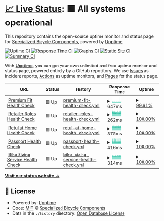 # [📈 Live Status](https://SpecializedBicycles.github.io/retul-uptime-monitor): <!--live status--> **🟩 All systems operational**

This repository contains the open-source uptime monitor and status page for [Specialized Bicycle Components](https://www.specialized.com), powered by [Upptime](https://github.com/upptime/upptime).

[![Uptime CI](https://github.com/SpecializedBicycles/retul-uptime-monitor/workflows/Uptime%20CI/badge.svg)](https://github.com/SpecializedBicycles/retul-uptime-monitor/actions?query=workflow%3A%22Uptime+CI%22)
[![Response Time CI](https://github.com/SpecializedBicycles/retul-uptime-monitor/workflows/Response%20Time%20CI/badge.svg)](https://github.com/SpecializedBicycles/retul-uptime-monitor/actions?query=workflow%3A%22Response+Time+CI%22)
[![Graphs CI](https://github.com/SpecializedBicycles/retul-uptime-monitor/workflows/Graphs%20CI/badge.svg)](https://github.com/SpecializedBicycles/retul-uptime-monitor/actions?query=workflow%3A%22Graphs+CI%22)
[![Static Site CI](https://github.com/SpecializedBicycles/retul-uptime-monitor/workflows/Static%20Site%20CI/badge.svg)](https://github.com/SpecializedBicycles/retul-uptime-monitor/actions?query=workflow%3A%22Static+Site+CI%22)
[![Summary CI](https://github.com/SpecializedBicycles/retul-uptime-monitor/workflows/Summary%20CI/badge.svg)](https://github.com/SpecializedBicycles/retul-uptime-monitor/actions?query=workflow%3A%22Summary+CI%22)

With [Upptime](https://upptime.js.org), you can get your own unlimited and free uptime monitor and status page, powered entirely by a GitHub repository. We use [Issues](https://github.com/SpecializedBicycles/retul-uptime-monitor/issues) as incident reports, [Actions](https://github.com/SpecializedBicycles/retul-uptime-monitor/actions) as uptime monitors, and [Pages](https://SpecializedBicycles.github.io/retul-uptime-monitor) for the status page.

<!--start: status pages-->
<!-- This summary is generated by Upptime (https://github.com/upptime/upptime) -->
<!-- Do not edit this manually, your changes will be overwritten -->
<!-- prettier-ignore -->
| URL | Status | History | Response Time | Uptime |
| --- | ------ | ------- | ------------- | ------ |
| <img alt="" src="https://icons.duckduckgo.com/ip3/api.production.retul.com.ico" height="13"> [Premium Fit Health Check](https://api.production.retul.com/premium-fit-service/health_check/) | 🟩 Up | [premium-fit-health-check.yml](https://github.com/SpecializedBicycles/retul-uptime-monitor/commits/HEAD/history/premium-fit-health-check.yml) | <details><summary><img alt="Response time graph" src="./graphs/premium-fit-health-check/response-time-week.png" height="20"> 647ms</summary><br><a href="https://SpecializedBicycles.github.io/retul-uptime-monitor/history/premium-fit-health-check"><img alt="Response time 647" src="https://img.shields.io/endpoint?url=https%3A%2F%2Fraw.githubusercontent.com%2FSpecializedBicycles%2Fretul-uptime-monitor%2FHEAD%2Fapi%2Fpremium-fit-health-check%2Fresponse-time.json"></a><br><a href="https://SpecializedBicycles.github.io/retul-uptime-monitor/history/premium-fit-health-check"><img alt="24-hour response time 665" src="https://img.shields.io/endpoint?url=https%3A%2F%2Fraw.githubusercontent.com%2FSpecializedBicycles%2Fretul-uptime-monitor%2FHEAD%2Fapi%2Fpremium-fit-health-check%2Fresponse-time-day.json"></a><br><a href="https://SpecializedBicycles.github.io/retul-uptime-monitor/history/premium-fit-health-check"><img alt="7-day response time 647" src="https://img.shields.io/endpoint?url=https%3A%2F%2Fraw.githubusercontent.com%2FSpecializedBicycles%2Fretul-uptime-monitor%2FHEAD%2Fapi%2Fpremium-fit-health-check%2Fresponse-time-week.json"></a><br><a href="https://SpecializedBicycles.github.io/retul-uptime-monitor/history/premium-fit-health-check"><img alt="30-day response time 647" src="https://img.shields.io/endpoint?url=https%3A%2F%2Fraw.githubusercontent.com%2FSpecializedBicycles%2Fretul-uptime-monitor%2FHEAD%2Fapi%2Fpremium-fit-health-check%2Fresponse-time-month.json"></a><br><a href="https://SpecializedBicycles.github.io/retul-uptime-monitor/history/premium-fit-health-check"><img alt="1-year response time 647" src="https://img.shields.io/endpoint?url=https%3A%2F%2Fraw.githubusercontent.com%2FSpecializedBicycles%2Fretul-uptime-monitor%2FHEAD%2Fapi%2Fpremium-fit-health-check%2Fresponse-time-year.json"></a></details> | <details><summary><a href="https://SpecializedBicycles.github.io/retul-uptime-monitor/history/premium-fit-health-check">99.61%</a></summary><a href="https://SpecializedBicycles.github.io/retul-uptime-monitor/history/premium-fit-health-check"><img alt="All-time uptime 99.53%" src="https://img.shields.io/endpoint?url=https%3A%2F%2Fraw.githubusercontent.com%2FSpecializedBicycles%2Fretul-uptime-monitor%2FHEAD%2Fapi%2Fpremium-fit-health-check%2Fuptime.json"></a><br><a href="https://SpecializedBicycles.github.io/retul-uptime-monitor/history/premium-fit-health-check"><img alt="24-hour uptime 100.00%" src="https://img.shields.io/endpoint?url=https%3A%2F%2Fraw.githubusercontent.com%2FSpecializedBicycles%2Fretul-uptime-monitor%2FHEAD%2Fapi%2Fpremium-fit-health-check%2Fuptime-day.json"></a><br><a href="https://SpecializedBicycles.github.io/retul-uptime-monitor/history/premium-fit-health-check"><img alt="7-day uptime 99.61%" src="https://img.shields.io/endpoint?url=https%3A%2F%2Fraw.githubusercontent.com%2FSpecializedBicycles%2Fretul-uptime-monitor%2FHEAD%2Fapi%2Fpremium-fit-health-check%2Fuptime-week.json"></a><br><a href="https://SpecializedBicycles.github.io/retul-uptime-monitor/history/premium-fit-health-check"><img alt="30-day uptime 99.53%" src="https://img.shields.io/endpoint?url=https%3A%2F%2Fraw.githubusercontent.com%2FSpecializedBicycles%2Fretul-uptime-monitor%2FHEAD%2Fapi%2Fpremium-fit-health-check%2Fuptime-month.json"></a><br><a href="https://SpecializedBicycles.github.io/retul-uptime-monitor/history/premium-fit-health-check"><img alt="1-year uptime 99.53%" src="https://img.shields.io/endpoint?url=https%3A%2F%2Fraw.githubusercontent.com%2FSpecializedBicycles%2Fretul-uptime-monitor%2FHEAD%2Fapi%2Fpremium-fit-health-check%2Fuptime-year.json"></a></details>
| <img alt="" src="https://icons.duckduckgo.com/ip3/api.production.retul.com.ico" height="13"> [Retailer Roles Health Check](https://api.production.retul.com/retailer-roles-service/health_check/) | 🟩 Up | [retailer-roles-health-check.yml](https://github.com/SpecializedBicycles/retul-uptime-monitor/commits/HEAD/history/retailer-roles-health-check.yml) | <details><summary><img alt="Response time graph" src="./graphs/retailer-roles-health-check/response-time-week.png" height="20"> 262ms</summary><br><a href="https://SpecializedBicycles.github.io/retul-uptime-monitor/history/retailer-roles-health-check"><img alt="Response time 262" src="https://img.shields.io/endpoint?url=https%3A%2F%2Fraw.githubusercontent.com%2FSpecializedBicycles%2Fretul-uptime-monitor%2FHEAD%2Fapi%2Fretailer-roles-health-check%2Fresponse-time.json"></a><br><a href="https://SpecializedBicycles.github.io/retul-uptime-monitor/history/retailer-roles-health-check"><img alt="24-hour response time 261" src="https://img.shields.io/endpoint?url=https%3A%2F%2Fraw.githubusercontent.com%2FSpecializedBicycles%2Fretul-uptime-monitor%2FHEAD%2Fapi%2Fretailer-roles-health-check%2Fresponse-time-day.json"></a><br><a href="https://SpecializedBicycles.github.io/retul-uptime-monitor/history/retailer-roles-health-check"><img alt="7-day response time 262" src="https://img.shields.io/endpoint?url=https%3A%2F%2Fraw.githubusercontent.com%2FSpecializedBicycles%2Fretul-uptime-monitor%2FHEAD%2Fapi%2Fretailer-roles-health-check%2Fresponse-time-week.json"></a><br><a href="https://SpecializedBicycles.github.io/retul-uptime-monitor/history/retailer-roles-health-check"><img alt="30-day response time 262" src="https://img.shields.io/endpoint?url=https%3A%2F%2Fraw.githubusercontent.com%2FSpecializedBicycles%2Fretul-uptime-monitor%2FHEAD%2Fapi%2Fretailer-roles-health-check%2Fresponse-time-month.json"></a><br><a href="https://SpecializedBicycles.github.io/retul-uptime-monitor/history/retailer-roles-health-check"><img alt="1-year response time 262" src="https://img.shields.io/endpoint?url=https%3A%2F%2Fraw.githubusercontent.com%2FSpecializedBicycles%2Fretul-uptime-monitor%2FHEAD%2Fapi%2Fretailer-roles-health-check%2Fresponse-time-year.json"></a></details> | <details><summary><a href="https://SpecializedBicycles.github.io/retul-uptime-monitor/history/retailer-roles-health-check">100.00%</a></summary><a href="https://SpecializedBicycles.github.io/retul-uptime-monitor/history/retailer-roles-health-check"><img alt="All-time uptime 100.00%" src="https://img.shields.io/endpoint?url=https%3A%2F%2Fraw.githubusercontent.com%2FSpecializedBicycles%2Fretul-uptime-monitor%2FHEAD%2Fapi%2Fretailer-roles-health-check%2Fuptime.json"></a><br><a href="https://SpecializedBicycles.github.io/retul-uptime-monitor/history/retailer-roles-health-check"><img alt="24-hour uptime 100.00%" src="https://img.shields.io/endpoint?url=https%3A%2F%2Fraw.githubusercontent.com%2FSpecializedBicycles%2Fretul-uptime-monitor%2FHEAD%2Fapi%2Fretailer-roles-health-check%2Fuptime-day.json"></a><br><a href="https://SpecializedBicycles.github.io/retul-uptime-monitor/history/retailer-roles-health-check"><img alt="7-day uptime 100.00%" src="https://img.shields.io/endpoint?url=https%3A%2F%2Fraw.githubusercontent.com%2FSpecializedBicycles%2Fretul-uptime-monitor%2FHEAD%2Fapi%2Fretailer-roles-health-check%2Fuptime-week.json"></a><br><a href="https://SpecializedBicycles.github.io/retul-uptime-monitor/history/retailer-roles-health-check"><img alt="30-day uptime 100.00%" src="https://img.shields.io/endpoint?url=https%3A%2F%2Fraw.githubusercontent.com%2FSpecializedBicycles%2Fretul-uptime-monitor%2FHEAD%2Fapi%2Fretailer-roles-health-check%2Fuptime-month.json"></a><br><a href="https://SpecializedBicycles.github.io/retul-uptime-monitor/history/retailer-roles-health-check"><img alt="1-year uptime 100.00%" src="https://img.shields.io/endpoint?url=https%3A%2F%2Fraw.githubusercontent.com%2FSpecializedBicycles%2Fretul-uptime-monitor%2FHEAD%2Fapi%2Fretailer-roles-health-check%2Fuptime-year.json"></a></details>
| <img alt="" src="https://icons.duckduckgo.com/ip3/api.production.retul.com.ico" height="13"> [Retul at Home Health Check](https://api.production.retul.com/retul-at-home-service/health_check/) | 🟩 Up | [retul-at-home-health-check.yml](https://github.com/SpecializedBicycles/retul-uptime-monitor/commits/HEAD/history/retul-at-home-health-check.yml) | <details><summary><img alt="Response time graph" src="./graphs/retul-at-home-health-check/response-time-week.png" height="20"> 375ms</summary><br><a href="https://SpecializedBicycles.github.io/retul-uptime-monitor/history/retul-at-home-health-check"><img alt="Response time 375" src="https://img.shields.io/endpoint?url=https%3A%2F%2Fraw.githubusercontent.com%2FSpecializedBicycles%2Fretul-uptime-monitor%2FHEAD%2Fapi%2Fretul-at-home-health-check%2Fresponse-time.json"></a><br><a href="https://SpecializedBicycles.github.io/retul-uptime-monitor/history/retul-at-home-health-check"><img alt="24-hour response time 367" src="https://img.shields.io/endpoint?url=https%3A%2F%2Fraw.githubusercontent.com%2FSpecializedBicycles%2Fretul-uptime-monitor%2FHEAD%2Fapi%2Fretul-at-home-health-check%2Fresponse-time-day.json"></a><br><a href="https://SpecializedBicycles.github.io/retul-uptime-monitor/history/retul-at-home-health-check"><img alt="7-day response time 375" src="https://img.shields.io/endpoint?url=https%3A%2F%2Fraw.githubusercontent.com%2FSpecializedBicycles%2Fretul-uptime-monitor%2FHEAD%2Fapi%2Fretul-at-home-health-check%2Fresponse-time-week.json"></a><br><a href="https://SpecializedBicycles.github.io/retul-uptime-monitor/history/retul-at-home-health-check"><img alt="30-day response time 375" src="https://img.shields.io/endpoint?url=https%3A%2F%2Fraw.githubusercontent.com%2FSpecializedBicycles%2Fretul-uptime-monitor%2FHEAD%2Fapi%2Fretul-at-home-health-check%2Fresponse-time-month.json"></a><br><a href="https://SpecializedBicycles.github.io/retul-uptime-monitor/history/retul-at-home-health-check"><img alt="1-year response time 375" src="https://img.shields.io/endpoint?url=https%3A%2F%2Fraw.githubusercontent.com%2FSpecializedBicycles%2Fretul-uptime-monitor%2FHEAD%2Fapi%2Fretul-at-home-health-check%2Fresponse-time-year.json"></a></details> | <details><summary><a href="https://SpecializedBicycles.github.io/retul-uptime-monitor/history/retul-at-home-health-check">100.00%</a></summary><a href="https://SpecializedBicycles.github.io/retul-uptime-monitor/history/retul-at-home-health-check"><img alt="All-time uptime 100.00%" src="https://img.shields.io/endpoint?url=https%3A%2F%2Fraw.githubusercontent.com%2FSpecializedBicycles%2Fretul-uptime-monitor%2FHEAD%2Fapi%2Fretul-at-home-health-check%2Fuptime.json"></a><br><a href="https://SpecializedBicycles.github.io/retul-uptime-monitor/history/retul-at-home-health-check"><img alt="24-hour uptime 100.00%" src="https://img.shields.io/endpoint?url=https%3A%2F%2Fraw.githubusercontent.com%2FSpecializedBicycles%2Fretul-uptime-monitor%2FHEAD%2Fapi%2Fretul-at-home-health-check%2Fuptime-day.json"></a><br><a href="https://SpecializedBicycles.github.io/retul-uptime-monitor/history/retul-at-home-health-check"><img alt="7-day uptime 100.00%" src="https://img.shields.io/endpoint?url=https%3A%2F%2Fraw.githubusercontent.com%2FSpecializedBicycles%2Fretul-uptime-monitor%2FHEAD%2Fapi%2Fretul-at-home-health-check%2Fuptime-week.json"></a><br><a href="https://SpecializedBicycles.github.io/retul-uptime-monitor/history/retul-at-home-health-check"><img alt="30-day uptime 100.00%" src="https://img.shields.io/endpoint?url=https%3A%2F%2Fraw.githubusercontent.com%2FSpecializedBicycles%2Fretul-uptime-monitor%2FHEAD%2Fapi%2Fretul-at-home-health-check%2Fuptime-month.json"></a><br><a href="https://SpecializedBicycles.github.io/retul-uptime-monitor/history/retul-at-home-health-check"><img alt="1-year uptime 100.00%" src="https://img.shields.io/endpoint?url=https%3A%2F%2Fraw.githubusercontent.com%2FSpecializedBicycles%2Fretul-uptime-monitor%2FHEAD%2Fapi%2Fretul-at-home-health-check%2Fuptime-year.json"></a></details>
| <img alt="" src="https://icons.duckduckgo.com/ip3/api.production.retul.com.ico" height="13"> [Passport Health Check](https://api.production.retul.com/passport-service/health_check/) | 🟩 Up | [passport-health-check.yml](https://github.com/SpecializedBicycles/retul-uptime-monitor/commits/HEAD/history/passport-health-check.yml) | <details><summary><img alt="Response time graph" src="./graphs/passport-health-check/response-time-week.png" height="20"> 416ms</summary><br><a href="https://SpecializedBicycles.github.io/retul-uptime-monitor/history/passport-health-check"><img alt="Response time 416" src="https://img.shields.io/endpoint?url=https%3A%2F%2Fraw.githubusercontent.com%2FSpecializedBicycles%2Fretul-uptime-monitor%2FHEAD%2Fapi%2Fpassport-health-check%2Fresponse-time.json"></a><br><a href="https://SpecializedBicycles.github.io/retul-uptime-monitor/history/passport-health-check"><img alt="24-hour response time 416" src="https://img.shields.io/endpoint?url=https%3A%2F%2Fraw.githubusercontent.com%2FSpecializedBicycles%2Fretul-uptime-monitor%2FHEAD%2Fapi%2Fpassport-health-check%2Fresponse-time-day.json"></a><br><a href="https://SpecializedBicycles.github.io/retul-uptime-monitor/history/passport-health-check"><img alt="7-day response time 416" src="https://img.shields.io/endpoint?url=https%3A%2F%2Fraw.githubusercontent.com%2FSpecializedBicycles%2Fretul-uptime-monitor%2FHEAD%2Fapi%2Fpassport-health-check%2Fresponse-time-week.json"></a><br><a href="https://SpecializedBicycles.github.io/retul-uptime-monitor/history/passport-health-check"><img alt="30-day response time 416" src="https://img.shields.io/endpoint?url=https%3A%2F%2Fraw.githubusercontent.com%2FSpecializedBicycles%2Fretul-uptime-monitor%2FHEAD%2Fapi%2Fpassport-health-check%2Fresponse-time-month.json"></a><br><a href="https://SpecializedBicycles.github.io/retul-uptime-monitor/history/passport-health-check"><img alt="1-year response time 416" src="https://img.shields.io/endpoint?url=https%3A%2F%2Fraw.githubusercontent.com%2FSpecializedBicycles%2Fretul-uptime-monitor%2FHEAD%2Fapi%2Fpassport-health-check%2Fresponse-time-year.json"></a></details> | <details><summary><a href="https://SpecializedBicycles.github.io/retul-uptime-monitor/history/passport-health-check">100.00%</a></summary><a href="https://SpecializedBicycles.github.io/retul-uptime-monitor/history/passport-health-check"><img alt="All-time uptime 100.00%" src="https://img.shields.io/endpoint?url=https%3A%2F%2Fraw.githubusercontent.com%2FSpecializedBicycles%2Fretul-uptime-monitor%2FHEAD%2Fapi%2Fpassport-health-check%2Fuptime.json"></a><br><a href="https://SpecializedBicycles.github.io/retul-uptime-monitor/history/passport-health-check"><img alt="24-hour uptime 100.00%" src="https://img.shields.io/endpoint?url=https%3A%2F%2Fraw.githubusercontent.com%2FSpecializedBicycles%2Fretul-uptime-monitor%2FHEAD%2Fapi%2Fpassport-health-check%2Fuptime-day.json"></a><br><a href="https://SpecializedBicycles.github.io/retul-uptime-monitor/history/passport-health-check"><img alt="7-day uptime 100.00%" src="https://img.shields.io/endpoint?url=https%3A%2F%2Fraw.githubusercontent.com%2FSpecializedBicycles%2Fretul-uptime-monitor%2FHEAD%2Fapi%2Fpassport-health-check%2Fuptime-week.json"></a><br><a href="https://SpecializedBicycles.github.io/retul-uptime-monitor/history/passport-health-check"><img alt="30-day uptime 100.00%" src="https://img.shields.io/endpoint?url=https%3A%2F%2Fraw.githubusercontent.com%2FSpecializedBicycles%2Fretul-uptime-monitor%2FHEAD%2Fapi%2Fpassport-health-check%2Fuptime-month.json"></a><br><a href="https://SpecializedBicycles.github.io/retul-uptime-monitor/history/passport-health-check"><img alt="1-year uptime 100.00%" src="https://img.shields.io/endpoint?url=https%3A%2F%2Fraw.githubusercontent.com%2FSpecializedBicycles%2Fretul-uptime-monitor%2FHEAD%2Fapi%2Fpassport-health-check%2Fuptime-year.json"></a></details>
| <img alt="" src="https://icons.duckduckgo.com/ip3/api.production.retul.com.ico" height="13"> [Bike Sizing Service Health Check](https://api.production.retul.com/bike-sizing-service/health_check/) | 🟩 Up | [bike-sizing-service-health-check.yml](https://github.com/SpecializedBicycles/retul-uptime-monitor/commits/HEAD/history/bike-sizing-service-health-check.yml) | <details><summary><img alt="Response time graph" src="./graphs/bike-sizing-service-health-check/response-time-week.png" height="20"> 314ms</summary><br><a href="https://SpecializedBicycles.github.io/retul-uptime-monitor/history/bike-sizing-service-health-check"><img alt="Response time 314" src="https://img.shields.io/endpoint?url=https%3A%2F%2Fraw.githubusercontent.com%2FSpecializedBicycles%2Fretul-uptime-monitor%2FHEAD%2Fapi%2Fbike-sizing-service-health-check%2Fresponse-time.json"></a><br><a href="https://SpecializedBicycles.github.io/retul-uptime-monitor/history/bike-sizing-service-health-check"><img alt="24-hour response time 315" src="https://img.shields.io/endpoint?url=https%3A%2F%2Fraw.githubusercontent.com%2FSpecializedBicycles%2Fretul-uptime-monitor%2FHEAD%2Fapi%2Fbike-sizing-service-health-check%2Fresponse-time-day.json"></a><br><a href="https://SpecializedBicycles.github.io/retul-uptime-monitor/history/bike-sizing-service-health-check"><img alt="7-day response time 314" src="https://img.shields.io/endpoint?url=https%3A%2F%2Fraw.githubusercontent.com%2FSpecializedBicycles%2Fretul-uptime-monitor%2FHEAD%2Fapi%2Fbike-sizing-service-health-check%2Fresponse-time-week.json"></a><br><a href="https://SpecializedBicycles.github.io/retul-uptime-monitor/history/bike-sizing-service-health-check"><img alt="30-day response time 314" src="https://img.shields.io/endpoint?url=https%3A%2F%2Fraw.githubusercontent.com%2FSpecializedBicycles%2Fretul-uptime-monitor%2FHEAD%2Fapi%2Fbike-sizing-service-health-check%2Fresponse-time-month.json"></a><br><a href="https://SpecializedBicycles.github.io/retul-uptime-monitor/history/bike-sizing-service-health-check"><img alt="1-year response time 314" src="https://img.shields.io/endpoint?url=https%3A%2F%2Fraw.githubusercontent.com%2FSpecializedBicycles%2Fretul-uptime-monitor%2FHEAD%2Fapi%2Fbike-sizing-service-health-check%2Fresponse-time-year.json"></a></details> | <details><summary><a href="https://SpecializedBicycles.github.io/retul-uptime-monitor/history/bike-sizing-service-health-check">100.00%</a></summary><a href="https://SpecializedBicycles.github.io/retul-uptime-monitor/history/bike-sizing-service-health-check"><img alt="All-time uptime 100.00%" src="https://img.shields.io/endpoint?url=https%3A%2F%2Fraw.githubusercontent.com%2FSpecializedBicycles%2Fretul-uptime-monitor%2FHEAD%2Fapi%2Fbike-sizing-service-health-check%2Fuptime.json"></a><br><a href="https://SpecializedBicycles.github.io/retul-uptime-monitor/history/bike-sizing-service-health-check"><img alt="24-hour uptime 100.00%" src="https://img.shields.io/endpoint?url=https%3A%2F%2Fraw.githubusercontent.com%2FSpecializedBicycles%2Fretul-uptime-monitor%2FHEAD%2Fapi%2Fbike-sizing-service-health-check%2Fuptime-day.json"></a><br><a href="https://SpecializedBicycles.github.io/retul-uptime-monitor/history/bike-sizing-service-health-check"><img alt="7-day uptime 100.00%" src="https://img.shields.io/endpoint?url=https%3A%2F%2Fraw.githubusercontent.com%2FSpecializedBicycles%2Fretul-uptime-monitor%2FHEAD%2Fapi%2Fbike-sizing-service-health-check%2Fuptime-week.json"></a><br><a href="https://SpecializedBicycles.github.io/retul-uptime-monitor/history/bike-sizing-service-health-check"><img alt="30-day uptime 100.00%" src="https://img.shields.io/endpoint?url=https%3A%2F%2Fraw.githubusercontent.com%2FSpecializedBicycles%2Fretul-uptime-monitor%2FHEAD%2Fapi%2Fbike-sizing-service-health-check%2Fuptime-month.json"></a><br><a href="https://SpecializedBicycles.github.io/retul-uptime-monitor/history/bike-sizing-service-health-check"><img alt="1-year uptime 100.00%" src="https://img.shields.io/endpoint?url=https%3A%2F%2Fraw.githubusercontent.com%2FSpecializedBicycles%2Fretul-uptime-monitor%2FHEAD%2Fapi%2Fbike-sizing-service-health-check%2Fuptime-year.json"></a></details>

<!--end: status pages-->

[**Visit our status website →**](https://SpecializedBicycles.github.io/retul-uptime-monitor)

## 📄 License

- Powered by: [Upptime](https://github.com/upptime/upptime)
- Code: [MIT](./LICENSE) © [Specialized Bicycle Components](https://www.specialized.com)
- Data in the `./history` directory: [Open Database License](https://opendatacommons.org/licenses/odbl/1-0/)
